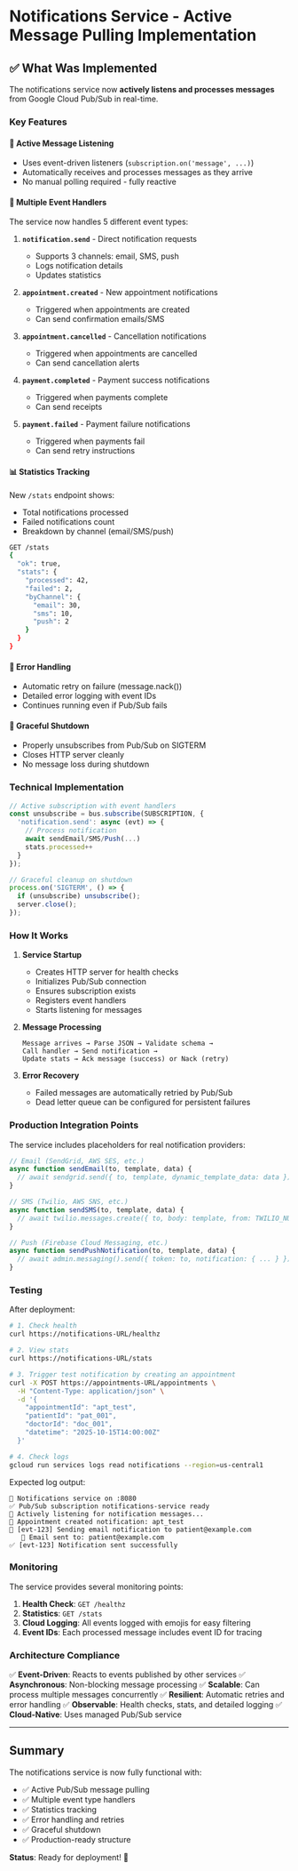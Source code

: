 # Notifications Service - Active Message Pulling Implementation

## ✅ What Was Implemented

The notifications service now **actively listens and processes messages** from Google Cloud Pub/Sub in real-time.

### Key Features

#### 🔔 **Active Message Listening**
- Uses event-driven listeners (`subscription.on('message', ...)`)
- Automatically receives and processes messages as they arrive
- No manual polling required - fully reactive

#### 📨 **Multiple Event Handlers**
The service now handles 5 different event types:

1. **`notification.send`** - Direct notification requests
   - Supports 3 channels: email, SMS, push
   - Logs notification details
   - Updates statistics

2. **`appointment.created`** - New appointment notifications
   - Triggered when appointments are created
   - Can send confirmation emails/SMS

3. **`appointment.cancelled`** - Cancellation notifications
   - Triggered when appointments are cancelled
   - Can send cancellation alerts

4. **`payment.completed`** - Payment success notifications
   - Triggered when payments complete
   - Can send receipts

5. **`payment.failed`** - Payment failure notifications
   - Triggered when payments fail
   - Can send retry instructions

#### 📊 **Statistics Tracking**
New `/stats` endpoint shows:
- Total notifications processed
- Failed notifications count
- Breakdown by channel (email/SMS/push)

```bash
GET /stats
{
  "ok": true,
  "stats": {
    "processed": 42,
    "failed": 2,
    "byChannel": {
      "email": 30,
      "sms": 10,
      "push": 2
    }
  }
}
```

#### 🚨 **Error Handling**
- Automatic retry on failure (message.nack())
- Detailed error logging with event IDs
- Continues running even if Pub/Sub fails

#### 🔌 **Graceful Shutdown**
- Properly unsubscribes from Pub/Sub on SIGTERM
- Closes HTTP server cleanly
- No message loss during shutdown

### Technical Implementation

```typescript
// Active subscription with event handlers
const unsubscribe = bus.subscribe(SUBSCRIPTION, {
  'notification.send': async (evt) => {
    // Process notification
    await sendEmail/SMS/Push(...)
    stats.processed++
  }
});

// Graceful cleanup on shutdown
process.on('SIGTERM', () => {
  if (unsubscribe) unsubscribe();
  server.close();
});
```

### How It Works

1. **Service Startup**
   - Creates HTTP server for health checks
   - Initializes Pub/Sub connection
   - Ensures subscription exists
   - Registers event handlers
   - Starts listening for messages

2. **Message Processing**
   ```
   Message arrives → Parse JSON → Validate schema → 
   Call handler → Send notification → 
   Update stats → Ack message (success) or Nack (retry)
   ```

3. **Error Recovery**
   - Failed messages are automatically retried by Pub/Sub
   - Dead letter queue can be configured for persistent failures

### Production Integration Points

The service includes placeholders for real notification providers:

```typescript
// Email (SendGrid, AWS SES, etc.)
async function sendEmail(to, template, data) {
  // await sendgrid.send({ to, template, dynamic_template_data: data });
}

// SMS (Twilio, AWS SNS, etc.)
async function sendSMS(to, template, data) {
  // await twilio.messages.create({ to, body: template, from: TWILIO_NUMBER });
}

// Push (Firebase Cloud Messaging, etc.)
async function sendPushNotification(to, template, data) {
  // await admin.messaging().send({ token: to, notification: { ... } });
}
```

### Testing

After deployment:

```bash
# 1. Check health
curl https://notifications-URL/healthz

# 2. View stats
curl https://notifications-URL/stats

# 3. Trigger test notification by creating an appointment
curl -X POST https://appointments-URL/appointments \
  -H "Content-Type: application/json" \
  -d '{
    "appointmentId": "apt_test",
    "patientId": "pat_001",
    "doctorId": "doc_001",
    "datetime": "2025-10-15T14:00:00Z"
  }'

# 4. Check logs
gcloud run services logs read notifications --region=us-central1
```

Expected log output:
```
🚀 Notifications service on :8080
✅ Pub/Sub subscription notifications-service ready
🔔 Actively listening for notification messages...
📅 Appointment created notification: apt_test
📧 [evt-123] Sending email notification to patient@example.com
   📨 Email sent to: patient@example.com
✅ [evt-123] Notification sent successfully
```

### Monitoring

The service provides several monitoring points:

1. **Health Check**: `GET /healthz`
2. **Statistics**: `GET /stats`
3. **Cloud Logging**: All events logged with emojis for easy filtering
4. **Event IDs**: Each processed message includes event ID for tracing

### Architecture Compliance

✅ **Event-Driven**: Reacts to events published by other services
✅ **Asynchronous**: Non-blocking message processing
✅ **Scalable**: Can process multiple messages concurrently
✅ **Resilient**: Automatic retries and error handling
✅ **Observable**: Health checks, stats, and detailed logging
✅ **Cloud-Native**: Uses managed Pub/Sub service

---

## Summary

The notifications service is now fully functional with:
- ✅ Active Pub/Sub message pulling
- ✅ Multiple event type handlers
- ✅ Statistics tracking
- ✅ Error handling and retries
- ✅ Graceful shutdown
- ✅ Production-ready structure

**Status**: Ready for deployment! 🚀
